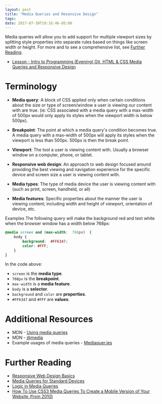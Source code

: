 ```yaml
---
layout: post
title: "Media Queries and Resonsive Design"
tags:
date: 2017-07-30T19:16:46-05:00
---
```


Media queries will allow you to add support for multiple viewport sizes by
splitting style properties into separate rules based on things like screen
width or height. For more and to see a comprehensive list, see [Further Reading](#further-reading).

- [Lesson - Intro to Programming (Evening)  Git, HTML & CSS Media Queries and Responsive Design](https://www.learnhowtoprogram.com/intro-to-programming-evening/git-html-css-de7fdaad-6b62-4319-ada7-ce4db6d0ef86/media-queries-and-responsive-design)

# Terminology

- **Media query**: A block of CSS applied only when certain conditions about the size or type of screen/window a user is viewing our content with are true. (ie: CSS associated with a media query with a max-width of 500px would only apply its styles when the viewport width is below 500px).

- **Breakpoint**: The point at which a media query's condition becomes true. A media query with a max-width of 500px will apply its styles when the viewport is less than 500px. 500px is then the break point.

- **Viewport**: The tool a user is viewing content with. Usually a browser window on a computer, phone, or tablet.

- **Responsive web design**: An approach to web design focused around providing the best viewing and navigation experience for the specific device and screen size a user is viewing content with.

- **Media types**: The type of media device the user is viewing content with (such as print, screen, handheld, or all)

- **Media features**: Specific properties about the manner the user is viewing content; including width and height of viewport, orientation of device, etc.

Examples
The following query will make the background red and text white when the browser window has a width below 768px:
```css
@media screen and (max-width:  768px)  {
    body {
        background:  #FF6347;
        color: #FFF;
    }
}
```
In the code above:

- `screen` is the **media type**.
- `768px` is the **breakpoint**.
- `max-width` is a **media feature**.
- `body` is a **selector**.
- `background` and `color` are **properties**.
- `#FF6347` and `#FFF` are **values**.

# Additional Resources
- MDN - [Using media queries](https://developer.mozilla.org/en-US/docs/Web/CSS/Media_Queries/Using_media_queries)
- MDN - [@media](https://developer.mozilla.org/en-US/docs/Web/CSS/@media)
- Example usages of media queries - [Mediaquer.ies](http://mediaqueri.es/)

# Further Reading

- [Responsive Web Design Basics](https://developers.google.com/web/fundamentals/design-and-ui/responsive/)
- [Media Queries for Standard Devices](https://css-tricks.com/snippets/css/media-queries-for-standard-devices/)
- [Logic in Media Queries](https://css-tricks.com/logic-in-media-queries/)
- [How To Use CSS3 Media Queries To Create a Mobile Version of Your Website (from 2010)](https://www.smashingmagazine.com/2010/07/how-to-use-css3-media-queries-to-create-a-mobile-version-of-your-website/)
